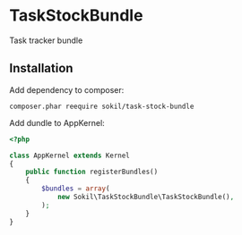 # TaskStockBundle

Task tracker bundle

## Installation

Add dependency to composer:
```
composer.phar reequire sokil/task-stock-bundle
```

Add dundle to AppKernel:
```php
<?php

class AppKernel extends Kernel
{
    public function registerBundles()
    {
        $bundles = array(
            new Sokil\TaskStockBundle\TaskStockBundle(),
        );
    }
}

```
